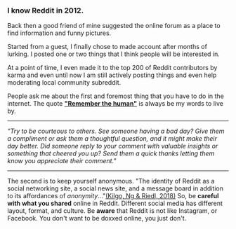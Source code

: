 ### I know Reddit in 2012.

Back then a good friend of mine suggested the online forum as a place to find information and funny pictures.

Started from a guest, I finally chose to made account after months of lurking. I posted one or two things that I think people will be interested in. 

At a point of time, I even made it to the top 200 of Reddit contributors by karma and even until now I am still actively posting things and even help moderating local community subreddit.

People ask me about the first and foremost thing that you have to do in the internet. The quote [**"Remember the human"**](https://redd.it/1ytp7q) is always be my words to live by.

---

_"Try to be courteous to others. See someone having a bad day? Give them a compliment or ask them a thoughtful question, and it might make their day better. Did someone reply to your comment with valuable insights or something that cheered you up? Send them a quick thanks letting them know you appreciate their comment."_

---

The second is to keep yourself anonymous. "The identity of Reddit as a social networking site, a social news site, and a message board in addition to its affordances of _anonymity_..."[(Kilgo, Ng & Riedl, 2018)](https://journals.sagepub.com/doi/full/10.1177/2056305118810216) So, be **careful with what you shared** online in Reddit. Different social media has different layout, format, and culture. Be **aware** that Reddit is not like Instagram, or Facebook. You don't want to be doxxed online, you just don't.
